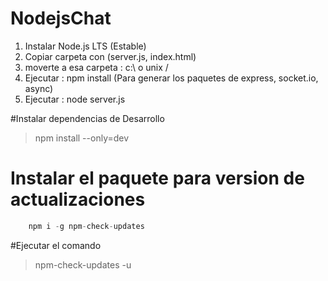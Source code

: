﻿# NodejsChat
1. Instalar Node.js LTS (Estable)
2. Copiar carpeta con (server.js, index.html)
3. moverte a esa carpeta : c:\\ o unix / 
4. Ejecutar : npm install  (Para generar los paquetes de express, socket.io, async)
5. Ejecutar : node server.js 


#Instalar dependencias de Desarrollo
>  npm install --only=dev

# Instalar el paquete para version de actualizaciones
```javascript
    npm i -g npm-check-updates
```

#Ejecutar el comando
> npm-check-updates -u 

